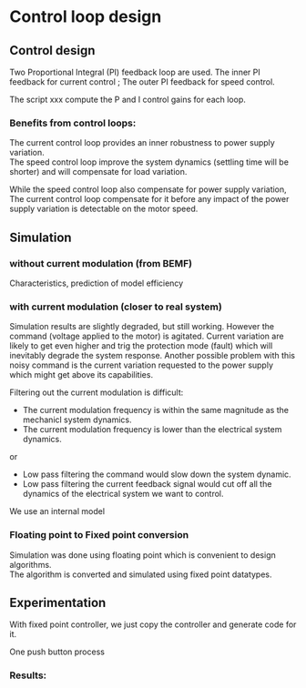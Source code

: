 # Control loop design



## Control design

Two Proportional Integral (PI) feedback loop are used. The inner PI feedback for current control ; The outer PI feedback for speed control.

The script xxx compute the P and I control gains for each loop.

### Benefits from control loops:

The current control loop provides an inner robustness to power supply variation.  
The speed control loop improve the system dynamics (settling time will be shorter) and will compensate for load variation.

While the speed control loop also compensate for power supply variation, The current control loop compensate for it before any impact of the power supply variation is detectable on the motor speed. 

## Simulation

### without current modulation (from BEMF)
 
 Characteristics, prediction of model efficiency
 
### with current modulation (closer to real system)

Simulation results are slightly degraded, but still working. However the command (voltage applied to the motor) is agitated. Current variation are likely to get even higher and trig the protection mode (fault) which will inevitably degrade the system response. Another possible problem with this noisy command is the current variation requested to the power supply which might get above its capabilities. 

Filtering out the current modulation is difficult: 
- The current modulation frequency is within the same magnitude as the mechanicl system dynamics.
- The current modulation frequency is lower than the electrical system dynamics. 

or
- Low pass filtering the command would slow down the system dynamic. 
- Low pass filtering the current feedback signal would cut off all the dynamics of  the electrical system we want to control.

We use an internal model

### Floating point to Fixed point conversion

Simulation was done using floating point which is convenient to design algorithms.  
The algorithm is converted and simulated using fixed point datatypes.

## Experimentation

With fixed point controller, we just copy the controller and generate code for it.

One push button process

### Results:



<!---  math test not working on GitHub: $\sqrt(2) + \frac{1}{2^5}$
comment  -->

[fig:Model_Hardware_Test_withSampleTime]: ./Fig/Model_Hardware_Test_withSampleTime.png "Simulink Model Model_Hardware_Test_withSampleTime.slx from this repository set-up the dsPIC 33EP256MC506 PIM daughter board used on a MCLV v2 microchip motor control board. Two PWM signals drives a DC motor. One QEI peripheral provides position and speed from an optical encoder. 3 ADC channels provides board potentiometer position and current measurement from two shunt resistors. Peripheral QEI and ADC output values are sent through the UART to the microchip picgui interface for visualisation and data logging."
[fig:DataVisu]: ./Fig/DataVisu.png "picgui, custom script and figure that present in real-time potentiometer, motor speed and current measured"

[MainProjectPage]: ./../../readme.md 

[blockset]: https://www.microchip.com/SimulinkBlocks "Blockset for dsPIC and PIC32 (free)"
[MPLABX]: https://www.microchip.com/MPLABX "Microchip developpment environment (free)"
[XC16]: https://www.microchip.com/XC16 "Microchip Compiler (free with -O1 optimisation)"